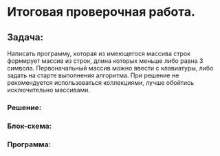#  Итоговая проверочная работа.

##  Задача:
Написать программу, которая из имеющегося массива строк формирует массив из строк, длина которых меньше либо равна 3 символа. Первоначальный массив можно ввести с клавиатуры, либо задать на старте выполнения алгоритма. При решение не рекомендуется использоваться коллекциями, лучше обойтись исключительно массивами.


###  Решение:


###  Блок-схема:


###  Программа: